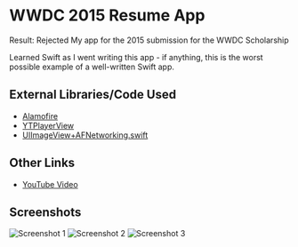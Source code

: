 # WWDC 2015 Resume App
Result: Rejected
My app for the 2015 submission for the WWDC Scholarship

Learned Swift as I went writing this app - if anything, this is the worst possible example of a well-written Swift app.

## External Libraries/Code Used
* [Alamofire](https://github.com/Alamofire/Alamofire)
* [YTPlayerView](https://github.com/youtube/youtube-ios-player-helper)
* [UIImageView+AFNetworking.swift](https://github.com/namanhams/Swift-UIImageView-AFNetworking)

## Other Links
* [YouTube Video](https://youtu.be/t19pO05jzSQ)

## Screenshots
![Screenshot 1](http://i.imgur.com/ipJW5J5.png)
![Screenshot 2](http://i.imgur.com/aWkZLwB.png)
![Screenshot 3](http://i.imgur.com/XtK5pUk.png)
